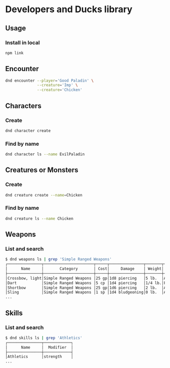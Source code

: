 # Developers and Ducks library

## Usage

### Install in local

```bash
npm link
```

## Encounter

```bash
dnd encounter --player='Good Paladin' \
              --creature='Imp' \
              --creature='Chicken'
```

## Characters

### Create

```bash
dnd character create
```

### Find by name

```bash
dnd character ls --name EvilPaladin
```

## Creatures or Monsters

### Create

```bash
dnd creature create --name=Chicken
```

### Find by name

```bash
dnd creature ls --name Chicken
```

## Weapons

### List and search

```bash
$ dnd weapons ls | grep 'Simple Ranged Weapons'
┌───────────────┬──────────────────────┬─────┬───────────────┬───────┬───────────────────────────────────────────────────┐
│      Name     │       Category       │ Cost│     Damage    │ Weight│                     Properties                    │
├───────────────┼──────────────────────┼─────┼───────────────┼───────┼───────────────────────────────────────────────────┤
│Crossbow, light│Simple Ranged Weapons │25 gp│1d8 piercing   │5 lb.  │Ammunition (range 80/320),loading,two-handed       │
│Dart           │Simple Ranged Weapons │5 cp │1d4 piercing   │1/4 lb.│Finesse,thrown (range 20/60)                       │
│Shortbow       │Simple Ranged Weapons │25 gp│1d6 piercing   │2 lb.  │Ammunition (range 80/320),two-handed               │
│Sling          │Simple Ranged Weapons │1 sp │1d4 bludgeoning│0 lb.  │Ammunition (range 30/120)                          │
...
```

## Skills

### List and search

```bash
$ dnd skills ls | grep 'Athletics'
┌───────────────┬────────────┐
│      Name     │  Modifier  │
├───────────────┼────────────┤
│Athletics      │strength    │
...
```
